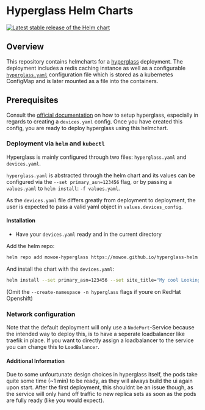 # Hyperglass Helm Charts
[![Latest stable release of the Helm chart](https://img.shields.io/badge/dynamic/yaml.svg?label=stable&url=https://mowoe.github.io/hyperglass-helm/index.yaml&query=$.entries.hyperglass[0].version&color=1b53c2&logo=helm)](https://mowoe.github.io/hyperglass-helm)

## Overview

This repository contains helmcharts for a [hyperglass](https://hyperglass.dev/) deployment. The deployment includes a redis caching instance as well as a configurable [`hyperglass.yaml`](https://hyperglass.dev/docs/parameters) configuration file which is stored as a kubernetes ConfigMap and is later mounted as a file into the containers.
## Prerequisites
Consult the [official documentation]() on how to setup hyperglass, especially in regards to creating a `devices.yaml` config. Once you have created this config, you are ready to deploy hyperglass using this helmchart.

### Deployment via `helm` and `kubectl`
Hyperglass is mainly configured through two files: `hyperglass.yaml` and `devices.yaml`.

`hyperglass.yaml` is abstracted through the helm chart and its values can be configured via the `--set primary_asn=123456` flag, or by passing a `values.yaml` to `helm install`: `-f values.yaml`.

As the `devices.yaml` file differs greatly from deployment to deployment, the user is expected to pass a valid yaml object in `values.devices_config`.

#### Installation
* Have your `devices.yaml` ready and in the current directory

Add the helm repo:
```bash
helm repo add mowoe-hyperglass https://mowoe.github.io/hyperglass-helm
```
And install the chart with the `devices.yaml`:
```bash
helm install --set primary_asn=123456 --set site_title="My cool Lookingglass" --set-file devices_config=devices.yaml -n hyperglass mylookingglass mowoe-hyperglass/hyperglass
```
(Omit the `--create-namespace -n hyperglass` flags if youre on RedHat Openshift)

### Network configuration
Note that the default deployment will only use a `NodePort`-Service because the intended way to deploy this, is to have a seperate loadbalancer like traefik in place. If you want to directly assign a loadbalancer to the service you can change this to `LoadBalancer`.

#### Additional Information
Due to some unfourtunate design choices in hyperglass itself, the pods take quite some time (~1 min) to be ready, as they will always build the ui again upon start. After the first deployment, this shouldnt be an issue though, as the service will only hand off traffic to new replica sets as soon as the pods are fully ready (like you would expect).